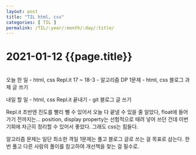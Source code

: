 ```yaml
---
layout: post
title: "TIL html, css"
categories: [ TIL ]
permalink: /TIL/:year/:month/:day/:title/
---
```


# 2021-01-12 {{page.title}}
&nbsp;  
오늘 한 일
    - html, css Repl.it 17 ~ 18-3
    - 알고리즘 DP 1문제
    - html, css 블로그 과제 글 쓰기

내일 할 일
    - html, css Repl.it 끝내기
    - git 블로그 글 쓰기

Repl.it 초반엔 진도를 빨리 뺄 수 있어서 오늘 다 끝낼 수 있을 줄 알았다, float에 들어가기 전까지는...
position, display property는 선험적으로 때려 넣어 쓰던 건데 이번 기회에 차근히 정리할 수 있어서 좋았다. 그래도 css는 힘들다.  

알고리즘 문제는 일단 최소한 격일 1문제는 풀고 블로그 글로 쓰는 걸 목표로 삼는다. 한 번 풀고 다른 사람의 풀이를 참고하여 개선책을 찾는 걸 필수로.